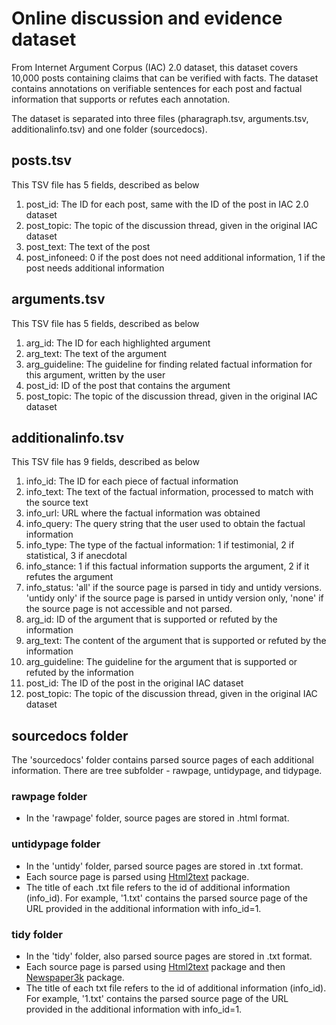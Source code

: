 # Online discussion and evidence dataset
From Internet Argument Corpus (IAC) 2.0 dataset, this dataset covers 10,000 posts containing claims that can be verified with facts. The dataset contains annotations on verifiable sentences for each post and factual information that supports or refutes each annotation.

The dataset is separated into three files (pharagraph.tsv, arguments.tsv, additionalinfo.tsv) and one folder (sourcedocs).

## posts.tsv
This TSV file has 5 fields, described as below
1. post_id: The ID for each post, same with the ID of the post in IAC 2.0 dataset
2. post_topic: The topic of the discussion thread, given in the original IAC dataset
3. post_text: The text of the post
4. post_infoneed: 0 if the post does not need additional information, 1 if the post needs additional information

## arguments.tsv
This TSV file has 5 fields, described as below
1. arg_id: The ID for each highlighted argument 
2. arg_text: The text of the argument
3. arg_guideline: The guideline for finding related factual information for this argument, written by the user
4. post_id: ID of the post that contains the argument
5. post_topic: The topic of the discussion thread, given in the original IAC dataset

## additionalinfo.tsv
This TSV file has 9 fields, described as below 
1. info_id: The ID for each piece of factual information
2. info_text: The text of the factual information, processed to match with the source text
3. info_url: URL where the factual information was obtained
4. info_query: The query string that the user used to obtain the factual information
5. info_type: The type of the factual information: 1 if testimonial, 2 if statistical, 3 if anecdotal
6. info_stance: 1 if this factual information supports the argument, 2 if it refutes the argument 
7. info_status: 'all' if the source page is parsed in tidy and untidy versions. 'untidy only' if the source page is parsed in untidy version only, 'none' if the source page is not accessible and not parsed. 
8. arg_id: ID of the argument that is supported or refuted by the information
9.  arg_text: The content of the argument that is supported or refuted by the information
10. arg_guideline: The guideline for the argument that is supported or refuted by the information
11. post_id: The ID of the post in the original IAC dataset
12. post_topic: The topic of the discussion thread, given in the original IAC dataset

## sourcedocs folder
The 'sourcedocs' folder contains parsed source pages of each additional information. There are tree subfolder - rawpage, untidypage, and tidypage. 

### rawpage folder
- In the 'rawpage' folder, source pages are stored in .html format.

### untidypage folder
- In the 'untidy' folder, parsed source pages are stored in .txt format.
- Each source page is parsed using [Html2text](http://alir3z4.github.io/html2text/) package.
- The title of each .txt file refers to the id of additional information (info_id). For example, '1.txt' contains the parsed source page of the URL provided in the additional information with info_id=1. 

### tidy folder
- In the 'tidy' folder, also parsed source pages are stored in .txt format. 
- Each source page is parsed using [Html2text](http://alir3z4.github.io/html2text/) package and then [Newspaper3k](https://newspaper.readthedocs.io/en/latest/) package. 
- The title of each txt file refers to the id of additional information (info_id). For example, '1.txt' contains the parsed source page of the URL provided in the additional information with info_id=1.